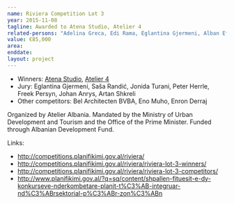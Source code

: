 ```yaml
---
name: Riviera Competition Lot 3
year: 2015-11-08
tagline: Awarded to Atena Studio, Atelier 4
related-persons: "Adelina Greca, Edi Rama, Eglantina Gjermeni, Alban Efthimi, Rossana Atena, Sasa Randic, Jonida Turani, Peter Herrle, Freek Persyn, Johan Anrys, Artan Shkreli"
value: €85,000
area:
enddate:
layout: project
---
```

* Winners: [Atena Studio](www.atenastudio.it/), [Atelier 4](http://www.atelier4.al/)
* Jury: Eglantina Gjermeni, Saša Randić, Jonida Turani, Peter Herrle, Freek Persyn, Johan Anrys, Artan Shkreli
* Other competitors: Bel Architecten BVBA, Eno Muho, Enron Derraj

Organized by Atelier Albania.
Mandated by the Ministry of Urban Development and Tourism and the Office of the Prime Minister.
Funded through Albanian Development Fund.

Links:
* <http://competitions.planifikimi.gov.al/riviera/>
* <http://competitions.planifikimi.gov.al/riviera/riviera-lot-3-winners/>
* <http://competitions.planifikimi.gov.al/riviera/riviera-lot-3-competitors/>
* <http://www.planifikimi.gov.al/?q=sq/content/shpallen-fituesit-e-dy-konkurseve-nderkombetare-planit-t%C3%AB-integruar-nd%C3%ABrsektorial-p%C3%ABr-zon%C3%ABn>
